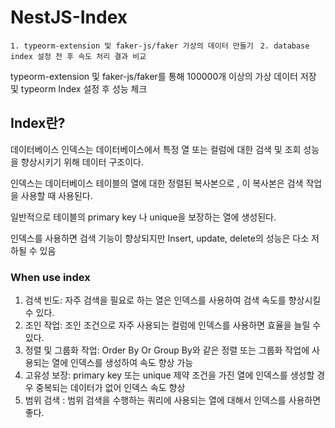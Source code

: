 # NestJS-Index


`1. typeorm-extension 및 faker-js/faker 가상의 데이터 만들기
`
`2. database index 설정 전 후 속도 처리 결과 비교
`

typeorm-extension 및 faker-js/faker를 통해 100000개 이상의 가상 데이터 저장 및
typeorm Index 설정 후 성능 체크






## Index란?

데이터베이스 인덱스는 데이터베이스에서 특정 열 또는 컬럼에 대한 검색 및 조회 성능을 향상시키기 위해 데이터 구조이다.

인덱스는 데이터베이스 테이블의 열에 대한 정렬된 복사본으로 , 이 복사본은 검색 작업을 사용할 때 사용된다.

일반적으로 테이블의 primary key 나 unique을 보장하는 열에 생성된다.

인덱스를 사용하면 검색 기능이 향상되지만 Insert, update, delete의 성능은 다소 저하될 수 있음

### When use index

1. 검색 빈도: 자주 검색을 필요로 하는 열은 인덱스를 사용하여 검색 속도를 향상시킬 수 있다.
2. 조인 작업: 조인 조건으로 자주 사용되는 컬럼에 인덱스를 사용하면 효율을 늘릴 수 있다.
3. 정렬 및 그룹화 작업: Order By Or Group By와 같은 정렬 또는 그룹화 작업에 사용되는 열에 인덱스를 생성하여 속도 향상 가능
4. 고유성 보장: primary key 또는 unique 제약 조건을 가진 열에 인덱스를 생성할 경우 중복되는 데이터가 없어 인덱스 속도 향상
5. 범위 검색 : 범위 검색을 수행하는 쿼리에 사용되는 열에 대해서 인덱스를 사용하면 좋다.

